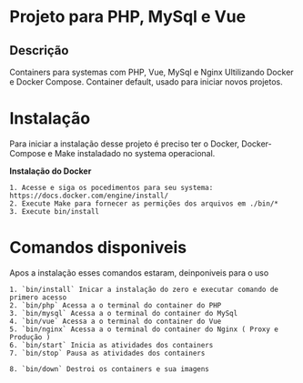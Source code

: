 # Projeto para PHP, MySql e Vue
## Descrição
Containers para systemas com PHP, Vue, MySql e Nginx Ultilizando Docker e Docker Compose.
Container default, usado para iniciar novos projetos.


# Instalação 

Para iniciar a instalação desse projeto é preciso ter o Docker, Docker-Compose e Make instaladado no systema operacional.

**Instalação do Docker** 

    1. Acesse e siga os pocedimentos para seu systema: https://docs.docker.com/engine/install/
    2. Execute Make para fornecer as permições dos arquivos em ./bin/*  
    3. Execute bin/install 


# Comandos disponiveis

Apos a instalação esses comandos estaram, deinponiveis para o uso
    
    1. `bin/install` Inicar a instalação do zero e executar comando de primero acesso 
    2. `bin/php` Acessa a o terminal do container do PHP
    3. `bin/mysql` Acessa a o terminal do container do MySql 
    4. `bin/vue` Acessa a o terminal do container do Vue
    5. `bin/nginx` Acessa a o terminal do container do Nginx ( Proxy e Produção )
    6. `bin/start` Inicia as atividades dos containers
    7. `bin/stop` Pausa as atividades dos containers

    8. `bin/down` Destroi os containers e sua imagens 